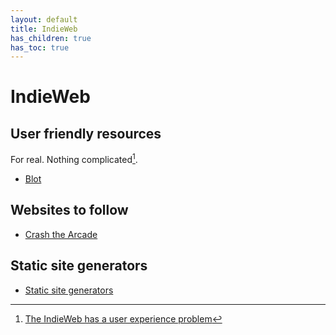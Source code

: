 ```yaml
---
layout: default
title: IndieWeb
has_children: true
has_toc: true
---
```


# IndieWeb

## User friendly resources

For real. Nothing complicated[^arcade].

[^arcade]: [The IndieWeb has a user experience problem](https://crashthearcade.com/post/5853/)

- [Blot](https://blot.im)

## Websites to follow
- [Crash the Arcade](https://crashthearcade.com/)

## Static site generators
- [Static site generators](https://jamstack.org/generators/)